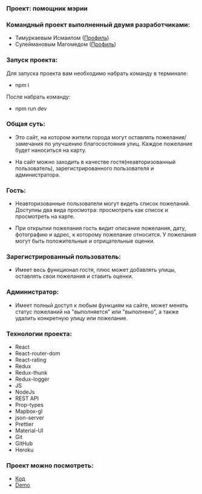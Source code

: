 ### Проект: помощник мэрии

### Командный проект выполненный двумя разработчиками:
- Тимуркаевым Исмаилом ([Профиль](https://github.com/timurkaev)) 
- Сулеймановым Магомедом ([Профиль](https://github.com/Magomed-Suleymanov)) 

### Запуск проекта:

Для запуска проекта вам необходимо набрать команду в терминале:

- npm i

После набрать команду:

- npm run dev

### Общая суть:

- Это сайт, на котором жители города могут оставлять пожелания/замечания по улучшению благосостояния улиц. Каждое пожелание будет наноситься на карту.

- На сайт можно заходить в качестве гостя(неавторизованный пользователь), зарегистрированного пользователя и администратора.

### Гость:

- Неавторизованные пользователи могут видеть список пожеланий. Доступны два вида просмотра: просмотреть как список и  просмотреть на карте.

- При открытии пожелания гость видит описание пожелания, дату, фотографию и адрес, к которому пожелание относится. У пожелания могут быть положительные и отрицательные оценки.

### Зарегистрированный пользователь:

- Имеет весь функционал гостя, плюс может добавлять улицы, оставлять свои пожелания и ставить оценки.

### Администратор: 

- Имеет полный доступ к любым функциям на сайте, может менять статус пожеланий на "выполняется" или "выполнено", а также удалить конкретную улицу или пожелание.

### Технологии проекта:

- React
- React-router-dom
- React-rating
- Redux
- Redux-thunk
- Redux-logger
- JS
- NodeJs
- REST API 
- Prop-types
- Mapbox-gl
- json-server
- Prettier
- Material-UI
- Git
- GitHub
- Heroku


### Проект можно посмотреть:

- [Код](https://github.com/Magomed-Suleymanov/City_hall_assistant) 
- [Demo](https://fierce-refuge-34600.herokuapp.com/)
